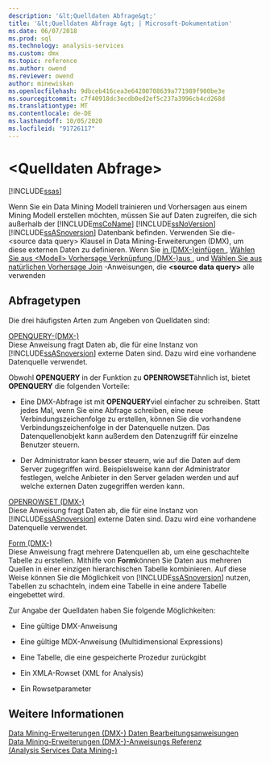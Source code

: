 ```yaml
---
description: '&lt;Quelldaten Abfrage&gt;'
title: '&lt;Quelldaten Abfrage &gt; | Microsoft-Dokumentation'
ms.date: 06/07/2018
ms.prod: sql
ms.technology: analysis-services
ms.custom: dmx
ms.topic: reference
ms.author: owend
ms.reviewer: owend
author: minewiskan
ms.openlocfilehash: 9dbceb416cea3e64200708639a771989f900be3e
ms.sourcegitcommit: c7f40918dc3ecdb0ed2ef5c237a3996cb4cd268d
ms.translationtype: MT
ms.contentlocale: de-DE
ms.lasthandoff: 10/05/2020
ms.locfileid: "91726117"
---
```

# <a name="ltsource-data-querygt"></a>&lt;Quelldaten Abfrage&gt;
[!INCLUDE[ssas](../includes/applies-to-version/ssas.md)]

  Wenn Sie ein Data Mining Modell trainieren und Vorhersagen aus einem Mining Modell erstellen möchten, müssen Sie auf Daten zugreifen, die sich außerhalb der [!INCLUDE[msCoName](../includes/msconame-md.md)] [!INCLUDE[ssNoVersion](../includes/ssnoversion-md.md)] [!INCLUDE[ssASnoversion](../includes/ssasnoversion-md.md)] Datenbank befinden. Verwenden Sie die- \<source data query> Klausel in Data Mining-Erweiterungen (DMX), um diese externen Daten zu definieren. Wenn Sie [in &#40;DMX-&#41;einfügen ](../dmx/insert-into-dmx.md), [Wählen Sie aus &#60;Modell&#62; Vorhersage Verknüpfung &#40;DMX-&#41;aus ](../dmx/select-from-model-prediction-join-dmx.md), und [Wählen Sie aus natürlichen Vorhersage Join](../dmx/select-from-model-prediction-join-dmx.md) -Anweisungen, die **\<source data query>** alle verwenden  
  
## <a name="query-types"></a>Abfragetypen  
 Die drei häufigsten Arten zum Angeben von Quelldaten sind:  
  
 [OPENQUERY-&#40;DMX-&#41;](../dmx/source-data-query-openquery.md)  
 Diese Anweisung fragt Daten ab, die für eine Instanz von [!INCLUDE[ssASnoversion](../includes/ssasnoversion-md.md)] externe Daten sind. Dazu wird eine vorhandene Datenquelle verwendet.  
  
 Obwohl **OPENQUERY** in der Funktion zu **OPENROWSET**ähnlich ist, bietet **OPENQUERY** die folgenden Vorteile:  
  
-   Eine DMX-Abfrage ist mit **OPENQUERY**viel einfacher zu schreiben. Statt jedes Mal, wenn Sie eine Abfrage schreiben, eine neue Verbindungszeichenfolge zu erstellen, können Sie die vorhandene Verbindungszeichenfolge in der Datenquelle nutzen. Das Datenquellenobjekt kann außerdem den Datenzugriff für einzelne Benutzer steuern.  
  
-   Der Administrator kann besser steuern, wie auf die Daten auf dem Server zugegriffen wird. Beispielsweise kann der Administrator festlegen, welche Anbieter in den Server geladen werden und auf welche externen Daten zugegriffen werden kann.  
  
 [OPENROWSET &#40;DMX-&#41;](../dmx/source-data-query-openrowset.md)  
 Diese Anweisung fragt Daten ab, die für eine Instanz von [!INCLUDE[ssASnoversion](../includes/ssasnoversion-md.md)] externe Daten sind. Dazu wird eine vorhandene Datenquelle verwendet.  
  
 [Form &#40;DMX-&#41;](../dmx/source-data-query-shape.md)  
 Diese Anweisung fragt mehrere Datenquellen ab, um eine geschachtelte Tabelle zu erstellen. Mithilfe von **Form**können Sie Daten aus mehreren Quellen in einer einzigen hierarchischen Tabelle kombinieren. Auf diese Weise können Sie die Möglichkeit von [!INCLUDE[ssASnoversion](../includes/ssasnoversion-md.md)] nutzen, Tabellen zu schachteln, indem eine Tabelle in eine andere Tabelle eingebettet wird.  
  
 Zur Angabe der Quelldaten haben Sie folgende Möglichkeiten:  
  
-   Eine gültige DMX-Anweisung  
  
-   Eine gültige MDX-Anweisung (Multidimensional Expressions)  
  
-   Eine Tabelle, die eine gespeicherte Prozedur zurückgibt  
  
-   Ein XMLA-Rowset (XML for Analysis)  
  
-   Ein Rowsetparameter  
  
## <a name="see-also"></a>Weitere Informationen  
 [Data Mining-Erweiterungen &#40;DMX-&#41; Daten Bearbeitungsanweisungen](../dmx/dmx-statements-data-manipulation.md)   
 [Data Mining-Erweiterungen &#40;DMX-&#41;-Anweisungs Referenz](../dmx/data-mining-extensions-dmx-statements.md)   
 [&#40;Analysis Services Data Mining-&#41;](/analysis-services/data-mining/nested-tables-analysis-services-data-mining)  
  
